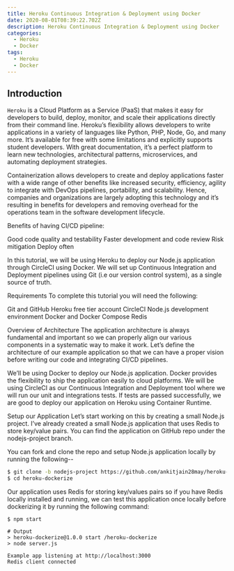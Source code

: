 ```yaml
---
title: Heroku Continuous Integration & Deployment using Docker
date: 2020-08-01T08:39:22.702Z
description: Heroku Continuous Integration & Deployment using Docker
categories:
  - Heroku
  - Docker
tags:
  - Heroku
  - Docker
---
```

## Introduction
`Heroku` is a Cloud Platform as a Service (PaaS) that makes it easy for developers to build, deploy, monitor, and scale their applications directly from their command line. Heroku’s flexibility allows developers to write applications in a variety of languages like Python, PHP, Node, Go, and many more. It’s available for free with some limitations and explicitly supports student developers. With great documentation, it’s a perfect platform to learn new technologies, architectural patterns, microservices, and automating deployment strategies.

Containerization allows developers to create and deploy applications faster with a wide range of other benefits like increased security, efficiency, agility to integrate with DevOps pipelines, portability, and scalability. Hence, companies and organizations are largely adopting this technology and it’s resulting in benefits for developers and removing overhead for the operations team in the software development lifecycle.

Benefits of having CI/CD pipeline:

Good code quality and testability
Faster development and code review
Risk mitigation
Deploy often

In this tutorial, we will be using Heroku to deploy our Node.js application through CircleCI using Docker. We will set up Continuous Integration and Deployment pipelines using Git (i.e our version control system), as a single source of truth.

Requirements
To complete this tutorial you will need the following:

Git and GitHub
Heroku free tier account
CircleCI
Node.js development environment
Docker and Docker Compose
Redis

Overview of Architecture
The application architecture is always fundamental and important so we can properly align our various components in a systematic way to make it work. Let’s define the architecture of our example application so that we can have a proper vision before writing our code and integrating CI/CD pipelines.

We’ll be using Docker to deploy our Node.js application. Docker provides the flexibility to ship the application easily to cloud platforms. We will be using CircleCI as our Continuous Integration and Deployment tool where we will run our unit and integrations tests. If tests are passed successfully, we are good to deploy our application on Heroku using Container Runtime.

Setup our Application
Let’s start working on this by creating a small Node.js project. I’ve already created a small Node.js application that uses Redis to store key/value pairs. You can find the application on GitHub repo under the nodejs-project branch.

You can fork and clone the repo and setup Node.js application locally by running the following--

```bash
$ git clone -b nodejs-project https://github.com/ankitjain28may/heroku-dockerize.git
$ cd heroku-dockerize
```

Our application uses Redis for storing key/values pairs so if you have Redis locally installed and running, we can test this application once locally before dockerizing it by running the following command:

```
$ npm start

# Output
> heroku-dockerize@1.0.0 start /heroku-dockerize
> node server.js

Example app listening at http://localhost:3000
Redis client connected
```